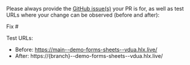 Please always provide the [GitHub issue(s)](../issues) your PR is for, as well as test URLs where your change can be observed (before and after):

Fix #<gh-issue-id>

Test URLs:
- Before: https://main--demo-forms-sheets--vdua.hlx.live/
- After: https://{branch}--demo-forms-sheets--vdua.hlx.live/
